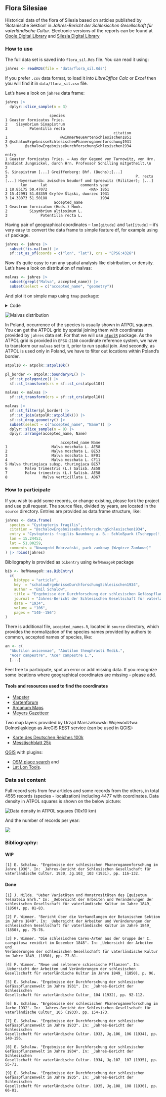 
## Flora Silesiae

Historical data of the flora of Silesia based on articles published by
‘Botanische Sektion’ in *Jahres-Bericht der Schlesischen Gesellschaft
für vaterländische Cultur*. Electronic versions of the reports can be
found at [Opole Digital
Library](https://www.obc.opole.pl/dlibra/publication/8613#structure) and
[Silesia Digital
Library](https://www.sbc.org.pl/dlibra/publication/11059#structure)

### How to use

The full data set is saved into `flora_sil.Rds` file. You can read it
using:

``` r
jahres <- readRDS(file = "data/flora_sil.Rds")
```

If you prefer `.csv` data format, to load it into *LibreOffice Calc* or
*Excel* then you will find it in `data/flora_sil.csv` file.

Let’s have a look on `jahres` data frame:

<div class="column-page">

``` r
jahres |>
  dplyr::slice_sample(n = 3) 
```

                        species
    1 Geaster fornicatus Fries.
    2    Sisymbrium Sinapistrum
    3          Potentilla recta
                                                     citation
    1                        @wimmerNeueArtenSchiesischen1851
    2 @schalowErgebnisseSchlesischenPhanerogamenforschung1931
    3        @schalowErgebnisseDurchforschungSchlesischen1934
                                                                                                                                      entry
    1 Geaster fornicatus Fries. — Aus der Gegend von Tarnowitz, von Hrn. Kandidat Jungnickel, durch Hrn. Professor Schilling mitgetheilt.\n
    2                                                                                 S. Sinapistrum [...] Greiffenberg: Bhf. (Buchs);[...]
    3                                                          P. recta [...] Hoyerswerda: zwischen Neudorf und Spreewitz (Militzer); [...]
           lon      lat               comments year
    1 18.85175 50.47072                   <NA> 1851
    2 15.42991 51.03359 Gryfów Śląski, dworzec 1931
    3 14.38873 51.50188                        1934
                          accepted_name
    1 Geastrum fornicatum (Huds.) Hook.
    2          Sisymbrium altissimum L.
    3               Potentilla recta L.

</div>

Having pair of geographical coordinates – `lon[gitude]` and `lat[itude]`
– it’s very easy to convert the data frame to simple feature df, for
example using `sf` package.

``` r
jahres <- jahres |>
  subset(!is.na(lon)) |>
  sf::st_as_sf(coords = c("lon", "lat"), crs = "EPSG:4326")
```

Now it’s quite easy to run any spatial analysis like distribution, or
density. Let’s have a look on distribution of malvas:

``` r
malvas <- jahres |>
  subset(grepl("Malva", accepted_name)) |>
  subset(select = c("accepted_name", "geometry"))
```

And plot it on simple map using `tmap` package:

<details>
<summary>Code</summary>

``` r
boundaries <- geodata::gadm(country = c("POL", "DEU", "CZE", "SVK"), level = 1, path = "data") |>
  sf::st_as_sf() |>
  sf::st_transform(crs = sf::st_crs(malvas)) |>
  sf::st_crop(sf::st_buffer(sf::st_as_sfc(sf::st_bbox(malvas)), dist = 10000))

tm <- 
  tmap::tm_shape(boundaries) +
  tmap::tm_polygons(fill = "white") +
  tmap::tm_shape(malvas) +
  tmap::tm_symbols(
    size = 0.5,
    fill = "accepted_name",
    fill.scale = tmap::tm_scale_categorical(values = "Paired"),
    fill.legend = tmap::tm_legend(
      title = "",
      text.size = 0.6,
      bg.color = "white",
      position = c("left", "bottom")
    )
  )
```

</details>

![Malvas distribution](malvas.png)

In Poland, occurrence of the species is usually shown in ATPOL squares.
You can get the ATPOL grid by spatial joining them with coordinates
provided by `jahres` data set. For that we will use
[`atpolR`](https://github.com/gsapijaszko/atpolR) package. As the ATPOL
grid is provided in `EPSG:2180` coordinate reference system, we have to
transform our `malvas` set to it, prior to run spatial join. And
secondly, as ATPOL is used only in Poland, we have to filter out
locations within Poland’s border.

``` r
atpol10 <- atpolR::atpol10k()

pl_border <- atpolR::boundaryPL() |>
  sf::st_polygonize() |>
  sf::st_transform(crs = sf::st_crs(atpol10))

malvas <- malvas |>
  sf::st_transform(crs = sf::st_crs(atpol10))

malvas |>
  sf::st_filter(pl_border) |>
  sf::st_join(atpolR::atpol10k()) |>
  sf::st_drop_geometry() |>
  subset(select = c("accepted_name", "Name")) |>
  dplyr::slice_sample(n = 8) |>
  dplyr::arrange(accepted_name, Name)
```

                             accepted_name Name
    1                    Malva moschata L. AE58
    2                    Malva moschata L. BE53
    3                    Malva moschata L. BF01
    4                    Malva moschata L. CF11
    5 Malva thuringiaca subsp. thuringiaca BE57
    6        Malva trimestris (L.) Salisb. AE58
    7        Malva trimestris (L.) Salisb. AE58
    8                Malva verticillata L. AD67

### How to participate

If you wish to add some records, or change existing, please fork the
project and use pull request. The source files, divided by years, are
located in the `source` directory. Entries are provided as data.frame
structure, like:

``` r
jahres <- data.frame(
  species = "Cystopteris fragilis",
  citation = "@schalowErgebnisseDurchforschungSchlesischen1934",
  entry = "Cystopteris fragilis Naumburg a. B.: Schloßpark (Tscheppe)!; [...]",
  lon = 15.24453, 
  lat = 51.80259,
  comments = "Nowogród Bobrzański, park zamkowy (Wzgórze Zamkowe)"
) |> rbind(jahres)
```

Bibliography is provided as `bibentry` using `RefManageR` package

``` r
bib <- RefManageR::as.BibEntry(
  c(
    bibtype = "article",
    key  = "schalowErgebnisseDurchforschungSchlesischen1934",
    author = "Emil Schalow",
    title = "Ergebnisse der Durchforschung der schlesischen Gefässpflanzenwelt im Jahre 1933",
    journal = "Jahres-Bericht der Schlesischen Gesellschaft für vaterländische Cultur. 1933, Jg.106",
    date = "1934",
    volume = "106", 
    pages = "140--156")
)
```

There is additional file, `accepted_names.R`, located in `source`
directory, which provides the normalization of the species names
provided by authors to common, accepted names of species, like:

``` r
an <- c(
  "Abutilon avicennae", "Abutilon theophrasti Medik.",
  "Acer campestre", "Acer campestre L.", 
  [...]
```

Feel free to participate, spot an error or add missing data. If you
recognize some locations where geographical coordinates are missing –
please add.

#### Tools and resources used to find the coordinates

- [Mapster](http://igrek.amzp.pl/)
- [Kartenforum](https://kartenforum.slub-dresden.de/)
- [Arcanum
  Maps](https://maps.arcanum.com/en/map/europe-19century-secondsurvey/)
- [Meyers Gazetteer](https://www.meyersgaz.org/)

Two map layers provided by Urząd Marszałkowski Województwa
Dolnośląskiego as ArcGIS REST service (can be used in QGIS):

- [Karte des Deutschen Reiches
  100k](https://geoportal.dolnyslask.pl/gprest/services/UMWD_DEUTSCHEN_100/MapServer/)
- [Messtischblatt
  25k](https://geoportal.dolnyslask.pl/gprest/services/UMWD_Messtischblat_nowsze/MapServer/)

[QGIS](https://qgis.org) with plugins:

- [OSM place search](https://github.com/xcaeag/Nominatim-Qgis-Plugin)
  and
- [Lat Lon
  Tools](https://github.com/NationalSecurityAgency/qgis-latlontools-plugin).

### Data set content

Full record sets from few articles and some records from the others, in
total 4555 records (species - localization) including 4477 with
coordinates. Data density in ATPOL squares is shown on the below
picture:

![Data density in ATPOL squares (10x10 km)](atpol_plot.png)

And the number of records per year:

![](barplot.png)

### Bibliography:

#### WIP

    [1] E. Schalow. "Ergebnisse der schlesischen Phanerogamenforschung im
    Jahre 1930". In: _Jahres-Bericht der Schlesischen Gesellschaft für
    vaterländische Cultur. 1930, Jg.103_ 103 (1931), pp. 116-132.

#### Done

    [1] J. Milde. "Ueber Varietäten und Monstrositäten des Equisetum
    Telmateia Ehrh." In: _Uebersicht der Arbeiten und Veränderungen der
    schlesischen Gesellschaft für vaterländische Kultur im Jahre 1849_
    (1850), pp. 81-83.

    [2] F. Wimmer. "Bericht über die Verhandlungen der Botanischen Sektion
    im Jahre 1849". In: _Uebersicht der Arbeiten und Veränderungen der
    schlesischen Gesellschaft für vaterländische Kultur im Jahre 1849_
    (1850), pp. 75-76.

    [3] F. Wimmer. "Die schlesischen Carex-Arten aus der Gruppe der C.
    caespitosa revidirt im December 1848". In: _Uebersicht der Arbeiten und
    Veränderungen der schlesischen Gesellschaft für vaterländische Kultur
    im Jahre 1849_ (1850), pp. 77-81.

    [4] F. Wimmer. "Neue und seltenere schiesische Pflanzen". In:
    _Uebersicht der Arbeiten und Veränderungen der schlesischen
    Gesellschaft für vaterländische Kultur im Jahre 1849_ (1850), p. 96.

    [5] E. Schalow. "Ergebnisse der Durchforschung der schlesischen
    Gefässpflanzenwelt im Jahre 1931". In: _Jahres-Bericht der Schlesischen
    Gesellschaft für vaterländische Cultur_ 104 (1932), pp. 92-112.

    [6] E. Schalow. "Ergebnisse der schlesischen Phanerogamenforschung im
    Jarhe 1932". In: _Jahres-Bericht der Schlesischen Gesellschaft für
    vaterländische Cultur_ 105 (1933), pp. 154-173.

    [7] E. Schalow. "Ergebnisse der Durchforschung der schlesischen
    Gefässpflanzenwelt im Jahre 1933". In: _Jahres-Bericht der Schlesischen
    Gesellschaft für vaterländische Cultur. 1933, Jg.106_ 106 (1934), pp.
    140-156.

    [8] E. Schalow. "Ergebnisse der Durchforschung der schlesischen
    Gefässpflanzenwelt im Jahre 1934". In: _Jahres-Bericht der Schlesischen
    Gesellschaft für vaterländische Cultur. 1934, Jg.107_ 107 (1935), pp.
    55-71.

    [9] E. Schalow. "Ergebnisse der Durchforschung der schlesischen
    Gefässpflanzenwelt im Jahre 1935". In: _Jahres-Bericht der Schlesischen
    Gesellschaft für vaterländische Cultur. 1935, Jg.108_ 108 (1936), pp.
    66-81.
